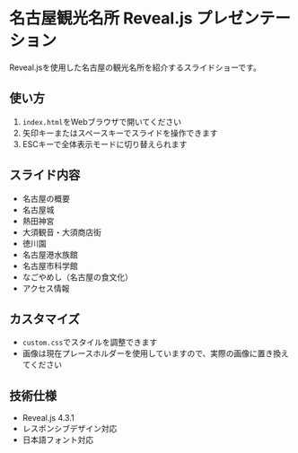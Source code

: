 # 名古屋観光名所 Reveal.js プレゼンテーション

Reveal.jsを使用した名古屋の観光名所を紹介するスライドショーです。

## 使い方

1. `index.html`をWebブラウザで開いてください
2. 矢印キーまたはスペースキーでスライドを操作できます
3. ESCキーで全体表示モードに切り替えられます

## スライド内容

- 名古屋の概要
- 名古屋城
- 熱田神宮
- 大須観音・大須商店街
- 徳川園
- 名古屋港水族館
- 名古屋市科学館
- なごやめし（名古屋の食文化）
- アクセス情報

## カスタマイズ

- `custom.css`でスタイルを調整できます
- 画像は現在プレースホルダーを使用していますので、実際の画像に置き換えてください

## 技術仕様

- Reveal.js 4.3.1
- レスポンシブデザイン対応
- 日本語フォント対応